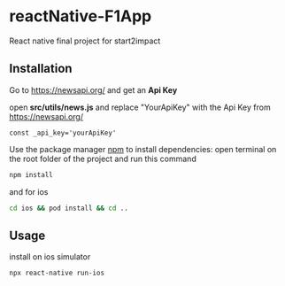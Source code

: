 # reactNative-F1App

React native final project for start2impact

## Installation

Go to https://newsapi.org/ and get an **Api Key**

open **src/utils/news.js** and replace "YourApiKey" with the Api Key from https://newsapi.org/ 

```
const _api_key='yourApiKey'

```



Use the package manager [npm](https://www.npmjs.com/) to install dependencies: 
open terminal on the root folder of the project and run this command

```bash
npm install
```

and for ios

```bash
cd ios && pod install && cd ..
```

## Usage

install on ios simulator

```
npx react-native run-ios
```

